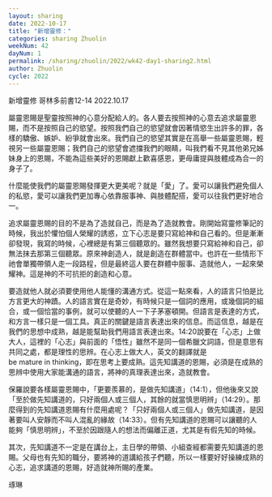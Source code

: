 ```yaml
---
layout: sharing
date: 2022-10-17
title: "新增靈修："
categories: sharing Zhuolin
weekNum: 42
dayNum: 1
permalink: /sharing/zhuolin/2022/wk42-day1-sharing2.html
author: Zhuolin
cycle: 2022
---  
```

新增靈修 哥林多前書12-14
2022.10.17

屬靈恩賜是聖靈按照神的心意分配給人的。各人要去按照神的心意去追求屬靈恩賜，而不是按照自己的慾望。按照我們自己的慾望就會因著情慾生出許多的罪，各樣的驕傲、嫉妒、紛爭就會出來。我們自己的慾望其實是在高舉一些屬靈恩賜，輕視另一些屬靈恩賜；我們自己的慾望會遮擋我們的眼睛，叫我們看不見其他弟兄姊妹身上的恩賜，不能為這些美好的恩賜獻上歡喜感恩，更毋庸提與肢體成為合一的身子了。

什麼能使我們的屬靈恩賜發揮更大更美呢？就是「愛」了。愛可以讓我們避免個人的私慾，愛可以讓我們更加專心依靠服事神、與肢體配搭，愛可以往我們更好地合一。

追求屬靈恩賜的目的不是為了造就自己，而是為了造就教會。剛開始寫靈修筆記的時候，我出於懼怕個人榮耀的誘惑，立下心志是要只寫給神和自己看的。但是漸漸卻發現，我寫的時候，心裡總是有第三個聽眾的。雖然我想要只寫給神和自己，卻無法抹去那第三個聽眾。原來神創造人，就是創造在群體當中。也許在一些情形下祂會單獨帶領人走一段路程，但是最終這人要在群體中服事、造就他人，一起來榮耀神。這是神的不可抗拒的創造和心意。

要造就他人就必須要使用他人能懂的溝通方式。從這一點來看，人的語言只怕是比方言更大的神蹟。人的語言實在是奇妙，有時候只是一個詞的應用，或幾個詞的組合，或一個恰當的事例，就可以使聽的人一下子茅塞頓開。但語言是表達的方式，和方言一樣只是一個工具。真正的關鍵是語言表達出來的信息。而這信息，越是在我們的思想中成熟，越是能幫助我們用語言表達出來。14:20說要在「心志」上做大人，這裡的「心志」與前面的「悟性」雖然不是同一個希臘文詞語，但是意思有共同之處，都是理性的思辨。在心志上做大人，英文的翻譯就是be mature in thinking，即在思考上要成熟。這先知講道的恩賜，必須是在成熟的思辨中使用大家能溝通的語言，將神的真理表達出來，造就教會。

保羅說要各樣屬靈恩賜中，「更要羨慕的，是做先知講道」（14:1），但他後來又說「至於做先知講道的，只好兩個人或三個人，其餘的就當慎思明辨」（14:29）。那麼得到的先知講道恩賜有什麼用處呢？「只好兩個人或三個人」做先知講道，是因著要叫人安靜而不叫人混亂的緣故（14:33）。但有先知講道的恩賜可以讓聽的人能夠「慎思明辨」，不至於因跟隨人的想法而偏離正道，尤其是有假先知的時候。

其次，先知講道不一定是在講台上，主日學的帶領、小組查經都需要先知講道的恩賜。父母也有先知的職分，要將神的道講給孩子們聽，所以一樣要好好操練成熟的心志，追求講道的恩賜，好造就神所賜的產業。


琢琳
